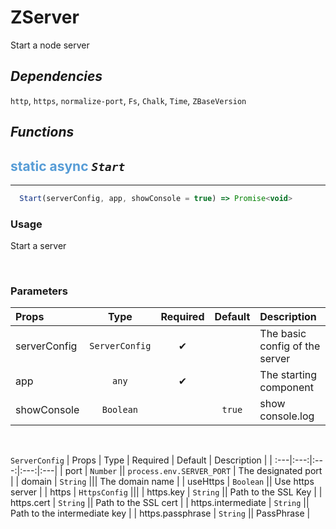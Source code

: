 # **ZServer**
Start a node server

## ***Dependencies***
`http`, `https`, `normalize-port`, `Fs`, `Chalk`, `Time`, `ZBaseVersion`
<br/>

## ***Functions***
## <span style="color: #569CD6">static</span> <span style="color: #569CD6">async</span> *`Start`* 
---
```jsx
  Start(serverConfig, app, showConsole = true) => Promise<void>
```

### **Usage**
Start a server

<br/>

### **Parameters**
| Props | Type | Required | Default | Description |
| :---|:---:|:---:|:---:|:---|
| serverConfig | `ServerConfig` | ✔ || The basic config of the server |
| app | `any` | ✔ || The starting component |
| showConsole | `Boolean` || `true` | show console.log |
<br/>

`ServerConfig`
| Props | Type | Required | Default | Description |
| :---|:---:|:---:|:---:|:---|
| port | `Number` || `process.env.SERVER_PORT` | The designated port |
| domain | `String` ||| The domain name |
| useHttps | `Boolean` || Use https server |
| https | `HttpsConfig` |||
| https.key | `String` || Path to the SSL Key |
| https.cert | `String` || Path to the SSL cert |
| https.intermediate | `String` || Path to the intermediate key |
| https.passphrase | `String` || PassPhrase |
